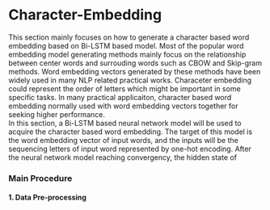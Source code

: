 # Character-Embedding
This section mainly focuses on how to generate a character based word embedding based on Bi-LSTM based model. Most of the popular word embedding model generating methods mainly focus on the relationship between center words and surrouding words such as CBOW and Skip-gram methods. Word embedding vectors generated by these methods have been widely used in many NLP related practical works. Characeter embedding could represent the order of letters which might be important in some specific tasks. In many practical applicaiton, character based word embedding normally used with word embedding vectors together for seeking higher performance.  
In this section, a Bi-LSTM based neural network model will be used to acquire the character based word embedding. The target of this model is the word embedding vector of input words, and the inputs will be the sequencing letters of input word represented by one-hot encoding. After the neural network model reaching convergency, the hidden state of 
### Main Procedure
#### 1. Data Pre-processing



